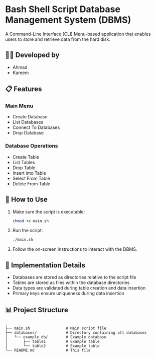 # Bash Shell Script Database Management System (DBMS)

A Command-Line Interface (CLI) Menu-based application that enables users to store and retrieve data from the hard disk.

## 🧑‍💻 Developed by

- Ahmad
- Kareem

## 📋 Features

### Main Menu

- Create Database
- List Databases
- Connect To Databases
- Drop Database

### Database Operations

- Create Table
- List Tables
- Drop Table
- Insert into Table
- Select From Table
- Delete From Table

## 🚀 How to Use

1. Make sure the script is executable:

   ```bash
   chmod +x main.sh
   ```

2. Run the script:

   ```bash
   ./main.sh
   ```

3. Follow the on-screen instructions to interact with the DBMS.

## 📝 Implementation Details

- Databases are stored as directories relative to the script file
- Tables are stored as files within the database directories
- Data types are validated during table creation and data insertion
- Primary keys ensure uniqueness during data insertion

## 📊 Project Structure

```text
.
├── main.sh                # Main script file
├── databases/             # Directory containing all databases
│   └── example_db/        # Example database
│       ├── table1         # Example table
│       └── table2         # Example table
└── README.md              # This file
```
